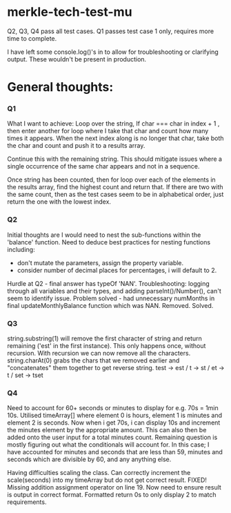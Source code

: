 # merkle-tech-test-mu

Q2, Q3, Q4 pass all test cases. 
Q1 passes test case 1 only, requires more time to complete.

I have left some console.log()'s in to allow for troubleshooting or clarifying output. These wouldn't be present in 
production.


<h1>General thoughts:</h1>
<h3>Q1</h3> 
What I want to achieve: Loop over the string, If char === char in index + 1 , then enter another for loop where I 
take that char and count how many times it appears. When the next index along is no longer that char, 
take both the char and count and push it to a results array.

Continue this with the remaining string. This should mitigate issues where a single occurrence of the same char 
appears and not in a sequence.

Once string has been counted, then for loop over each of the elements in the results array, find the highest count
and return that.
If there are two with the same count, then as the test cases seem to be in alphabetical order, 
just return the one with the lowest index.

<h3>Q2</h3> 
Initial thoughts are I would need to nest the sub-functions within the 'balance' function. Need to deduce 
best practices for nesting functions including:

- don't mutate the parameters, assign the property variable.
- consider number of decimal places for percentages, i will default to 2.  


Hurdle at Q2 - final answer has typeOf 'NAN'. Troubleshooting: logging through all variables and their types, and 
adding parseInt()/Number(), can't seem to identify issue.
Problem solved - had unnecessary numMonths in final updateMonthlyBalance function which was NAN. Removed. Solved.

<h3>Q3</h3> 
string.substring(1) will remove the first character of string and return remaining ('est' in the first instance). 
This only happens once, without recursion. With recursion we can now remove all the characters.
string.charAt(0) grabs the chars that we removed earlier and "concatenates" them together to get reverse string.
test ->
est / t ->
st / et ->
t / set ->
tset

<h3>Q4</h3> 
Need to account for 60+ seconds or minutes to display for e.g. 70s = 1min 10s.
Utilised timeArray[] where element 0 is hours, element 1 is minutes and element 2 is seconds.
Now when i get 70s, i can display 10s and increment the minutes element by the appropriate amount.
This can also then be added onto the user input for a total minutes count.
Remaining question is mostly figuring out what the conditionals will account for. In this case; I have 
accounted for minutes and seconds that are  less than 59, minutes and seconds which are divisible by 60, and 
any anything else.


Having difficulties scaling the class. Can correctly increment the scale(seconds) into my timeArray but do 
not get correct result.
FIXED! Missing addition assignment operator on line 19. Now need to ensure result is output in correct format.
Formatted return 0s to only display 2 to match requirements.
